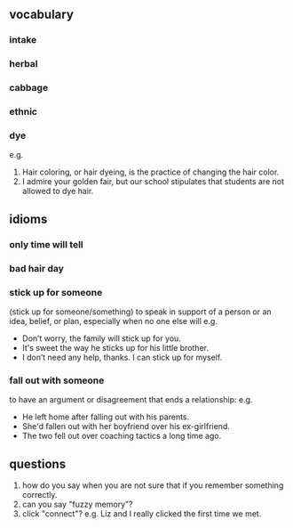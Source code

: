 ## vocabulary

### intake
### herbal
### cabbage
### ethnic
### dye
e.g.
1. Hair coloring, or hair dyeing, is the practice of changing the hair color. 
1. I admire your golden fair, but our school stipulates that students are not allowed to dye hair.

## idioms
### only time will tell
### bad hair day
### stick up for someone
(stick up for someone/something) to speak in support of a person or an idea, belief, or plan, especially when no one else will
e.g.
- Don’t worry, the family will stick up for you.
- It's sweet the way he sticks up for his little brother.
- I don’t need any help, thanks. I can stick up for myself.

### fall out with someone
to have an argument or disagreement that ends a relationship:
e.g.
- He left home after falling out with his parents.
- She'd fallen out with her boyfriend over his ex-girlfriend.
- The two fell out over coaching tactics a long time ago.

## questions
1. how do you say when you are not sure that if you remember something correctly.
2. can you say "fuzzy memory"?
3. click "connect"?
e.g. Liz and I really clicked the first time we met.